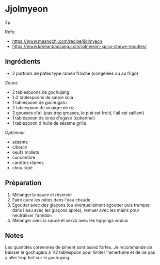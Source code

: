# Jjolmyeon

2p.

Refs:

- https://www.maangchi.com/recipe/jjolmyeon
- https://www.koreanbapsang.com/jjolmyeon-spicy-chewy-noodles/


## Ingrédients

- 2 portions de pâtes type ramen fraîche (congelées ou au frigo)

*Sauce*

- 2 tablespoons de gochujang
- 1-2 tablespoons de sauce soja
- 1 tablespoon de gochugaru
- 2 tablespoon de vinaigre de riz
- 2 gousses d'ail (pas trop grosses, le plat est froid, l'ail est saillant)
- 1 tablespoon de sirop d'agave (optionnel)
- 1 tablespoon d'huile de sésame grillé

*Optionnel*

- sésame
- ciboule
- oeufs mollets
- concombre
- carottes râpées
- chou râpé

## Préparation

1. Mélanger la sauce et réserver
2. Faire cuire les pâtes dans l'eau chaude
3. Egoutter avec des glaçons (ou éventuellement égoutter puis tremper dans l'eau avec les glaçons après), remuer avec les mains pour neutraliser l'amidon
4. Mélanger avec la sauce et servir avec les toppings voulus

## Notes

Les quantités coréennes de piment sont assez fortes. Je recommande de baisser le gochugaru à 1/2 tablespoon pour limiter l'amertume et de ne pas y aller trop fort sur le gochujang.
